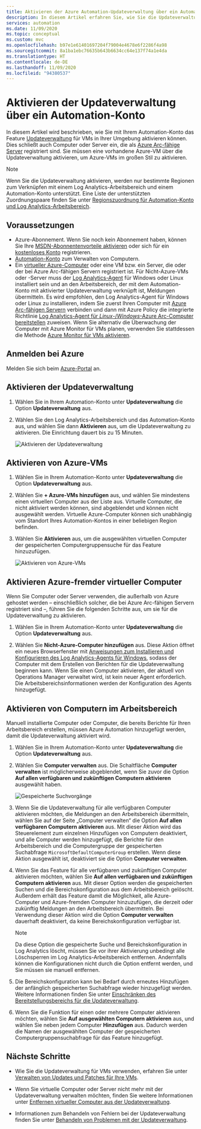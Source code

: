 ```yaml
---
title: Aktivieren der Azure Automation-Updateverwaltung über ein Automation-Konto
description: In diesem Artikel erfahren Sie, wie Sie die Updateverwaltung über ein Automation-Konto aktivieren.
services: automation
ms.date: 11/09/2020
ms.topic: conceptual
ms.custom: mvc
ms.openlocfilehash: b97e1e61401697204f79004e4678e6f2286f4a98
ms.sourcegitcommit: 8a1ba1ebc76635b643b6634cc64e137f74a1e4da
ms.translationtype: HT
ms.contentlocale: de-DE
ms.lasthandoff: 11/09/2020
ms.locfileid: "94380537"
---
```

# <a name="enable-update-management-from-an-automation-account"></a>Aktivieren der Updateverwaltung über ein Automation-Konto

In diesem Artikel wird beschrieben, wie Sie mit Ihrem Automation-Konto das Feature [Updateverwaltung](overview.md) für VMs in Ihrer Umgebung aktivieren können. Dies schließt auch Computer oder Server ein, die als [Azure Arc-fähige Server](../../azure-arc/servers/overview.md) registriert sind. Sie müssen eine vorhandene Azure-VM über die Updateverwaltung aktivieren, um Azure-VMs im großen Stil zu aktivieren.

> [!NOTE]
> Wenn Sie die Updateverwaltung aktivieren, werden nur bestimmte Regionen zum Verknüpfen mit einem Log Analytics-Arbeitsbereich und einem Automation-Konto unterstützt. Eine Liste der unterstützten Zuordnungspaare finden Sie unter [Regionszuordnung für Automation-Konto und Log Analytics-Arbeitsbereich](../how-to/region-mappings.md).

## <a name="prerequisites"></a>Voraussetzungen

* Azure-Abonnement. Wenn Sie noch kein Abonnement haben, können Sie Ihre [MSDN-Abonnentenvorteile aktivieren](https://azure.microsoft.com/pricing/member-offers/msdn-benefits-details/) oder sich für ein [kostenloses Konto](https://azure.microsoft.com/free/?WT.mc_id=A261C142F) registrieren.
* [Automation-Konto](../index.yml) zum Verwalten von Computern.
* Ein [virtueller Azure-Computer](../../virtual-machines/windows/quick-create-portal.md) oder eine VM bzw. ein Server, die oder der bei Azure Arc-fähigen Servern registriert ist. Für Nicht-Azure-VMs oder -Server muss der [Log Analytics-Agent](../../azure-monitor/platform/log-analytics-agent.md) für Windows oder Linux installiert sein und an den Arbeitsbereich, der mit dem Automation-Konto mit aktivierter Updateverwaltung verknüpft ist, Meldungen übermitteln. Es wird empfohlen, den Log Analytics-Agent für Windows oder Linux zu installieren, indem Sie zuerst Ihren Computer mit [Azure Arc-fähigen Servern](../../azure-arc/servers/overview.md) verbinden und dann mit Azure Policy die integrierte Richtlinie [Log Analytics-Agent für *Linux*-/*Windows*-Azure Arc-Computer bereitstellen](../../governance/policy/samples/built-in-policies.md#monitoring) zuweisen. Wenn Sie alternativ die Überwachung der Computer mit Azure Monitor für VMs planen, verwenden Sie stattdessen die Methode [Azure Monitor für VMs aktivieren](../../governance/policy/samples/built-in-initiatives.md#monitoring).

## <a name="sign-in-to-azure"></a>Anmelden bei Azure

Melden Sie sich beim [Azure-Portal](https://portal.azure.com) an.

## <a name="enable-update-management"></a>Aktivieren der Updateverwaltung

1. Wählen Sie in Ihrem Automation-Konto unter **Updateverwaltung** die Option **Updateverwaltung** aus.

2. Wählen Sie den Log Analytics-Arbeitsbereich und das Automation-Konto aus, und wählen Sie dann **Aktivieren** aus, um die Updateverwaltung zu aktivieren. Die Einrichtung dauert bis zu 15 Minuten.

    ![Aktivieren der Updateverwaltung](media/enable-from-automation-account/onboardsolutions2.png)

## <a name="enable-azure-vms"></a>Aktivieren von Azure-VMs

1. Wählen Sie in Ihrem Automation-Konto unter **Updateverwaltung** die Option **Updateverwaltung** aus.

2. Wählen Sie **+ Azure-VMs hinzufügen** aus, und wählen Sie mindestens einen virtuellen Computer aus der Liste aus. Virtuelle Computer, die nicht aktiviert werden können, sind abgeblendet und können nicht ausgewählt werden. Virtuelle Azure-Computer können sich unabhängig vom Standort Ihres Automation-Kontos in einer beliebigen Region befinden.

3. Wählen Sie **Aktivieren** aus, um die ausgewählten virtuellen Computer der gespeicherten Computergruppensuche für das Feature hinzuzufügen.

    ![Aktivieren von Azure-VMs](media/enable-from-automation-account/enable-azure-vms.png)

## <a name="enable-non-azure-vms"></a>Aktivieren Azure-fremder virtueller Computer

Wenn Sie Computer oder Server verwenden, die außerhalb von Azure gehostet werden – einschließlich solcher, die bei Azure Arc-fähigen Servern registriert sind –, führen Sie die folgenden Schritte aus, um sie für die Updateverwaltung zu aktivieren.  

1. Wählen Sie in Ihrem Automation-Konto unter **Updateverwaltung** die Option **Updateverwaltung** aus.

2. Wählen Sie **Nicht-Azure-Computer hinzufügen** aus. Diese Aktion öffnet ein neues Browserfenster mit [Anweisungen zum Installieren und Konfigurieren des Log Analytics-Agents für Windows](../../azure-monitor/platform/log-analytics-agent.md), sodass der Computer mit dem Erstellen von Berichten für die Updateverwaltung beginnen kann. Wenn Sie einen Computer aktivieren, der aktuell von Operations Manager verwaltet wird, ist kein neuer Agent erforderlich. Die Arbeitsbereichsinformationen werden der Konfiguration des Agents hinzugefügt.

## <a name="enable-machines-in-the-workspace"></a>Aktivieren von Computern im Arbeitsbereich

Manuell installierte Computer oder Computer, die bereits Berichte für Ihren Arbeitsbereich erstellen, müssen Azure Automation hinzugefügt werden, damit die Updateverwaltung aktiviert wird.

1. Wählen Sie in Ihrem Automation-Konto unter **Updateverwaltung** die Option **Updateverwaltung** aus.

2. Wählen Sie **Computer verwalten** aus. Die Schaltfläche **Computer verwalten** ist möglicherweise abgeblendet, wenn Sie zuvor die Option **Auf allen verfügbaren und zukünftigen Computern aktivieren** ausgewählt haben.

    ![Gespeicherte Suchvorgänge](media/enable-from-automation-account/managemachines.png)

3. Wenn Sie die Updateverwaltung für alle verfügbaren Computer aktivieren möchten, die Meldungen an den Arbeitsbereich übermitteln, wählen Sie auf der Seite „Computer verwalten“ die Option **Auf allen verfügbaren Computern aktivieren** aus. Mit dieser Aktion wird das Steuerelement zum einzelnen Hinzufügen von Computern deaktiviert, und alle Computer werden hinzugefügt, die Berichte für den Arbeitsbereich und die Computergruppe der gespeicherten Suchabfrage `MicrosoftDefaultComputerGroup` erstellen. Wenn diese Aktion ausgewählt ist, deaktiviert sie die Option **Computer verwalten**.

4. Wenn Sie das Feature für alle verfügbaren und zukünftigen Computer aktivieren möchten, wählen Sie **Auf allen verfügbaren und zukünftigen Computern aktivieren** aus. Mit dieser Option werden die gespeicherten Suchen und die Bereichskonfiguration aus dem Arbeitsbereich gelöscht. Außerdem erhält das Feature damit die Möglichkeit, alle Azure-Computer und Azure-fremden Computer hinzuzufügen, die derzeit oder zukünftig Meldungen an den Arbeitsbereich übermitteln. Bei Verwendung dieser Aktion wird die Option **Computer verwalten** dauerhaft deaktiviert, da keine Bereichskonfiguration verfügbar ist.

    > [!NOTE]
    > Da diese Option die gespeicherte Suche und Bereichskonfiguration in Log Analytics löscht, müssen Sie vor ihrer Aktivierung unbedingt alle Löschsperren im Log Analytics-Arbeitsbereich entfernen. Andernfalls können die Konfigurationen nicht durch die Option entfernt werden, und Sie müssen sie manuell entfernen.

5. Die Bereichskonfiguration kann bei Bedarf durch erneutes Hinzufügen der anfänglich gespeicherten Suchabfrage wieder hinzugefügt werden. Weitere Informationen finden Sie unter [Einschränken des Bereitstellungsbereichs für die Updateverwaltung](scope-configuration.md).

6. Wenn Sie die Funktion für einen oder mehrere Computer aktivieren möchten, wählen Sie **Auf ausgewählten Computern aktivieren** aus, und wählen Sie neben jedem Computer **Hinzufügen** aus. Dadurch werden die Namen der ausgewählten Computer der gespeicherten Computergruppensuchabfrage für das Feature hinzugefügt.

## <a name="next-steps"></a>Nächste Schritte

* Wie Sie die Updateverwaltung für VMs verwenden, erfahren Sie unter [Verwalten von Updates und Patches für Ihre VMs](manage-updates-for-vm.md).

* Wenn Sie virtuelle Computer oder Server nicht mehr mit der Updateverwaltung verwalten möchten, finden Sie weitere Informationen unter [Entfernen virtueller Computer aus der Updateverwaltung](remove-vms.md).

* Informationen zum Behandeln von Fehlern bei der Updateverwaltung finden Sie unter [Behandeln von Problemen mit der Updateverwaltung](../troubleshoot/update-management.md).
